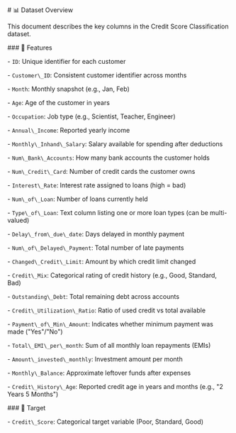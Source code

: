 \# 📊 Dataset Overview



This document describes the key columns in the Credit Score Classification dataset.



\### 🧾 Features

\- `ID`: Unique identifier for each customer

\- `Customer\_ID`: Consistent customer identifier across months

\- `Month`: Monthly snapshot (e.g., Jan, Feb)

\- `Age`: Age of the customer in years

\- `Occupation`: Job type (e.g., Scientist, Teacher, Engineer)

\- `Annual\_Income`: Reported yearly income

\- `Monthly\_Inhand\_Salary`: Salary available for spending after deductions

\- `Num\_Bank\_Accounts`: How many bank accounts the customer holds

\- `Num\_Credit\_Card`: Number of credit cards the customer owns

\- `Interest\_Rate`: Interest rate assigned to loans (high = bad)

\- `Num\_of\_Loan`: Number of loans currently held

\- `Type\_of\_Loan`: Text column listing one or more loan types (can be multi-valued)

\- `Delay\_from\_due\_date`: Days delayed in monthly payment

\- `Num\_of\_Delayed\_Payment`: Total number of late payments

\- `Changed\_Credit\_Limit`: Amount by which credit limit changed

\- `Credit\_Mix`: Categorical rating of credit history (e.g., Good, Standard, Bad)

\- `Outstanding\_Debt`: Total remaining debt across accounts

\- `Credit\_Utilization\_Ratio`: Ratio of used credit vs total available

\- `Payment\_of\_Min\_Amount`: Indicates whether minimum payment was made ("Yes"/"No")

\- `Total\_EMI\_per\_month`: Sum of all monthly loan repayments (EMIs)

\- `Amount\_invested\_monthly`: Investment amount per month

\- `Monthly\_Balance`: Approximate leftover funds after expenses

\- `Credit\_History\_Age`: Reported credit age in years and months (e.g., "2 Years 5 Months")



\### 🎯 Target

\- `Credit\_Score`: Categorical target variable (Poor, Standard, Good)



